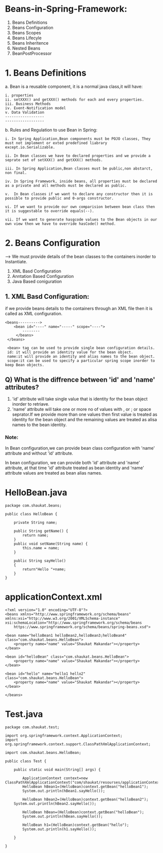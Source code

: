 # Beans-in-Spring-Framework:

1. Beans Definitions
2. Beans Configuration
3. Beans Scopes
4. Beans Lifecyle
5. Beans Inheritence
6. Nested Beans
7. BeanPostProcessor

# 1. Beans Definitions

a. Bean is a reusable component, it is a normal java class,it will have:  

    i. properties  
    ii. setXXX() and getXXX() methods for each and every properties.  
    iii. Business Methods  
    iv. Event-Notification model  
    v. Data Validation  
    ------------------  
    ------------------  
    
b. Rules and Regulation to use Bean in Spring:  

    i. In Spring Application,Bean components must be POJO classes, They must not implement or exted predefined liabrary except.io.Serializable.  
    
    ii. In Bean classes we have to declared properties and we provide a seprate set of setXXX() and getXXX() methods.  
    
    iii. In Spring Application,Bean classes must be public,non abstarct, non final.  
    
    iv. In Spring Framework, inside beans, all properties must be declared as a private and all methods must be declared as public.  
    
    v.  In Bean classes if we want to declare any constructor then it is possible to provide public and 0-args constructor.  
    
    vi. If we want to provide our own comparision between bean class then it is suggestable to override equals(--).  
    
    vii. If we want to generate hasgcode values to the Bean objects in our own view then we have to override hasCode() method.  
    
# 2. Beans Configuration

--> We must provide details of the bean classes to the containers inorder to Instantiate.  

1. XML Basd Configuration  
2. Anntation Based Configuration  
3. Java Based coniguration  

## 1. XML Basd Configuration:  

if we provide beans details to the containers through an XML file then it is called as XML configuration.  

    <beans---------->    
        <bean id="----" name="-----" scope="----">  
            --------  
         </beans>  
     </beans>  
     
     <bean> tag can be used to provide single bean configuration details.  
     id: it will provide an identity value for the bean object.  
     name:it will provide an identity and alias names to the bean object.  
     scope:it can be used to specify a particular spring scope inorder to keep Bean objects.  
     
## Q) What is the diffrence between 'id' and 'name' attributes?

1. 'id' attribute will take single value that is identity for the bean object inorder to retriave.  
2. 'name' attribute will take one or more no of values with , or ; or space seprator.If we provide more than one values then first value is treated as identity for the bean object and the remaining values are treated as alisa names to the bean identity.  

### Note:  
In Bean configuration,we can provide bean class configuration with 'name' attribute and without 'id' attribute.  

In bean configuration, we can provide both 'id' attribute and 'name' attribute, at that time 'id' attribute treated as bean identity and 'name' attribute values are treated as bean alias names.  

# HelloBean.java

    package com.shaukat.beans;  

    public class HelloBean {  

	    private String name;  
	
	    public String getName() {  
		    return name;  
	    }  
	    public void setName(String name) {  
		    this.name = name;  
	    }  

	    public String sayHello()
	    {
		    return"Hello "+name;  
	    }  
    }  
    
# applicationContext.xml

    <?xml version="1.0" encoding="UTF-8"?>  
    <beans xmlns="http://www.springframework.org/schema/beans"
    xmlns:xsi="http://www.w3.org/2001/XMLSchema-instance"
    xsi:schemaLocation="http://www.springframework.org/schema/beans
        https://www.springframework.org/schema/beans/spring-beans.xsd">

    <bean name="helloBean1 helloBean2,helloBean3;helloBean4" class="com.shaukat.beans.HelloBean">  
        <property name="name" value="Shaukat Makandar"></property>  
  	</bean>  
  	
  	<bean id="helloBean" class="com.shaukat.beans.HelloBean">  
     	<property name="name" value="Shaukat Makandar"></property>  
  	</bean>  
  	
	<bean id="hello" name="hello1 hello2" class="com.shaukat.beans.HelloBean">  
     	<property name="name" value="Shaukat Makandar"></property>  
  	</bean>  

    </beans>  
    
# Test.java  

    package com.shaukat.test;  

    import org.springframework.context.ApplicationContext;  
    import org.springframework.context.support.ClassPathXmlApplicationContext;  

    import com.shaukat.beans.HelloBean;  

    public class Test {  

	    public static void main(String[] args) {  
		
		    ApplicationContext context=new ClassPathXmlApplicationContext("com/shaukat/resourses/applicationContext.xml");  
		    HelloBean hBean1=(HelloBean)context.getBean("helloBean1");  
		    System.out.println(hBean1.sayHello());  
		
		    HelloBean hBean2=(HelloBean)context.getBean("helloBean2");  
		System.out.println(hBean2.sayHello());  
		
		    HelloBean hBean=(HelloBean)context.getBean("helloBean");  
		    System.out.println(hBean.sayHello());  
		
		    HelloBean h1=(HelloBean)context.getBean("hello");
		    System.out.println(h1.sayHello());
		
	    }

    }
